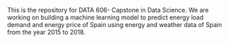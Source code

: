 This is the repository for DATA 606- Capstone in Data Science. We are working on building a machine learning model to predict energy load demand and energy price of Spain using energy and weather data of Spain from the year 2015 to 2018.
